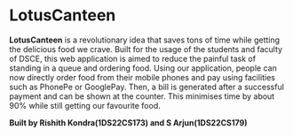 # LotusCanteen
**LotusCanteen** is a revolutionary idea that saves tons of time while getting the delicious food we crave. Built for the usage of the students and faculty of DSCE, this web application is aimed to reduce the painful task of standing in a queue and ordering food. Using our application, people can now directly order food from their mobile phones and pay using facilities such as PhonePe or GooglePay. Then, a bill is generated after a successful payment and can be shown at the counter. This minimises time by about 90% while still getting our favourite food.

**Built by Rishith Kondra(1DS22CS173) and S Arjun(1DS22CS179)**
